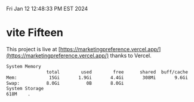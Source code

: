 Fri Jan 12 12:48:33 PM EST 2024

# vite Fifteen


This project is live at [https://marketingpreference.vercel.app/](https://marketingpreference.vercel.app/) thanks to Vercel.

```bash
System Memory
               total        used        free      shared  buff/cache   available
Mem:            15Gi       1.9Gi       4.4Gi       308Mi       9.6Gi        13Gi
Swap:          8.0Gi          0B       8.0Gi
System Storage
618M	.
